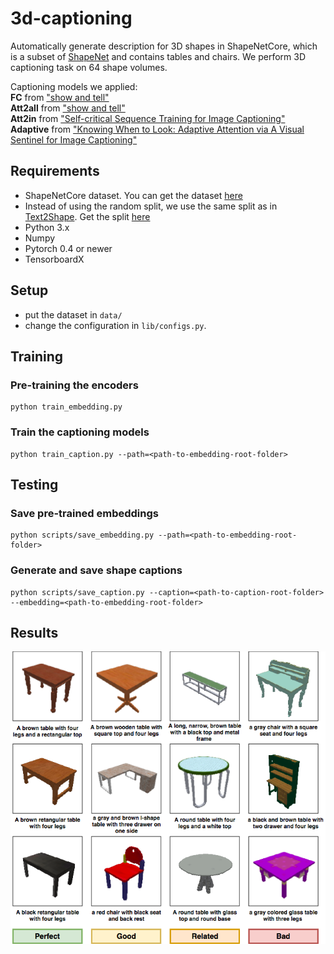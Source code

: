 # 3d-captioning

Automatically generate description for 3D shapes in ShapeNetCore, which is a subset of [ShapeNet](https://www.shapenet.org/) and contains tables and chairs. We perform 3D captioning task on 64 shape volumes.

Captioning models we applied:
<br/>__FC__ from ["show and tell"](https://arxiv.org/pdf/1411.4555.pdf)
<br/>__Att2all__ from ["show and tell"](https://arxiv.org/pdf/1411.4555.pdf)
<br/>__Att2in__ from ["Self-critical Sequence Training for Image Captioning"](https://arxiv.org/pdf/1612.00563.pdf)
<br/>__Adaptive__ from ["Knowing When to Look: Adaptive Attention via
A Visual Sentinel for Image Captioning"](https://arxiv.org/pdf/1411.4555.pdf)

## Requirements
- ShapeNetCore dataset. You can get the dataset [here](http://text2shape.stanford.edu/dataset/shapenet/nrrd_256_filter_div_64_solid.zip)
- Instead of using the random split, we use the same split as in [Text2Shape](https://arxiv.org/abs/1803.08495). Get the split [here](https://drive.google.com/drive/folders/1nlDBAqdyIzhOXaU0ZpVND8zpktrIUhYc?usp=sharing)
- Python 3.x
- Numpy
- Pytorch 0.4 or newer
- TensorboardX

## Setup
- put the dataset in `data/`
- change the configuration in `lib/configs.py`. 

## Training

### Pre-training the encoders
```shell
python train_embedding.py
```

### Train the captioning models
```shell
python train_caption.py --path=<path-to-embedding-root-folder>
```

## Testing

### Save pre-trained embeddings
```shell
python scripts/save_embedding.py --path=<path-to-embedding-root-folder>
```

### Generate and save shape captions
```shell
python scripts/save_caption.py --caption=<path-to-caption-root-folder> --embedding=<path-to-embedding-root-folder>
```

## Results
![alt text](https://github.com/daveredrum/3d-captioning/blob/master/demo/summ_cap.png)
